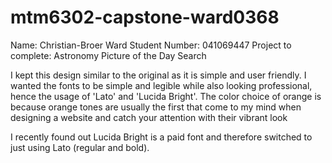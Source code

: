 # mtm6302-capstone-ward0368

Name: Christian-Broer Ward 
Student Number: 041069447 
Project to complete: Astronomy Picture of the Day Search

I kept this design similar to the original as it is simple and user friendly. I wanted the fonts to be simple and legible while also looking professional, hence the usage of 'Lato' and 'Lucida Bright'. The color choice of orange is because orange tones are usually the first that come to my mind when designing a website and catch your attention with their vibrant look

I recently found out Lucida Bright is a paid font and therefore switched to just using Lato (regular and bold).

